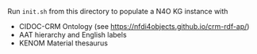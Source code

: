 Run `init.sh` from this directory to populate a N4O KG instance with

- CIDOC-CRM Ontology (see <https://nfdi4objects.github.io/crm-rdf-ap/>)
- AAT hierarchy and English labels
- KENOM Material thesaurus


